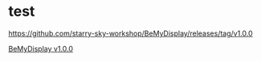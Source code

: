 # test
https://github.com/starry-sky-workshop/BeMyDisplay/releases/tag/v1.0.0

[BeMyDisplay v1.0.0](https://github.com/starry-sky-workshop/BeMyDisplay/releases/tag/v1.0.0)
